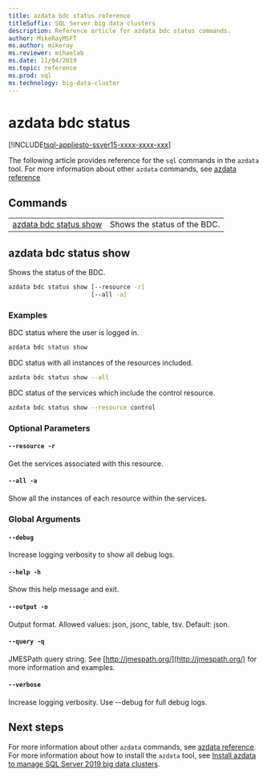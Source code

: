 ```yaml
---
title: azdata bdc status reference
titleSuffix: SQL Server big data clusters
description: Reference article for azdata bdc status commands.
author: MikeRayMSFT
ms.author: mikeray
ms.reviewer: mihaelab
ms.date: 11/04/2019
ms.topic: reference
ms.prod: sql
ms.technology: big-data-cluster
---
```


# azdata bdc status

[!INCLUDE[tsql-appliesto-ssver15-xxxx-xxxx-xxx](../includes/tsql-appliesto-ssver15-xxxx-xxxx-xxx.md)]  

The following article provides reference for the `sql` commands in the `azdata` tool. For more information about other `azdata` commands, see [azdata reference](reference-azdata.md)

## Commands
|     |     |
| --- | --- |
[azdata bdc status show](#azdata-bdc-status-show) | Shows the status of the BDC.
## azdata bdc status show
Shows the status of the BDC.
```bash
azdata bdc status show [--resource -r] 
                       [--all -a]
```
### Examples
BDC status where the user is logged in.
```bash
azdata bdc status show
```
BDC status with all instances of the resources included.
```bash
azdata bdc status show --all
```
BDC status of the services which include the control resource.
```bash
azdata bdc status show --resource control
```
### Optional Parameters
#### `--resource -r`
Get the services associated with this resource.
#### `--all -a`
Show all the instances of each resource within the services.
### Global Arguments
#### `--debug`
Increase logging verbosity to show all debug logs.
#### `--help -h`
Show this help message and exit.
#### `--output -o`
Output format.  Allowed values: json, jsonc, table, tsv.  Default: json.
#### `--query -q`
JMESPath query string. See [http://jmespath.org/](http://jmespath.org/) for more information and examples.
#### `--verbose`
Increase logging verbosity. Use --debug for full debug logs.

## Next steps

For more information about other `azdata` commands, see [azdata reference](reference-azdata.md). For more information about how to install the `azdata` tool, see [Install azdata to manage SQL Server 2019 big data clusters](deploy-install-azdata.md).
